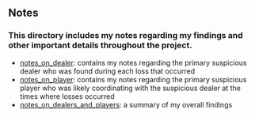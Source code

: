 ## Notes
### This directory includes my notes regarding my findings and other important details throughout the project.
- [notes_on_dealer](notes_on_dealer): contains my notes regarding the primary suspicious dealer who was found during each loss that occurred
- [notes_on_player](notes_on_player): contains my notes regarding the primary suspicious player who was likely coordinating with the suspicious dealer at the times where losses occurred
- [notes_on_dealers_and_players](notes_on_dealers_and_players): a summary of my overall findings

